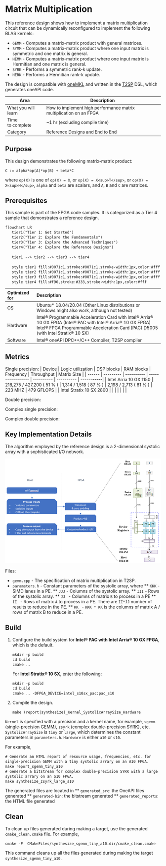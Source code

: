 # Matrix Multiplication

This reference design shows how to implement a matrix multiplication circuit that can be dynamically reconfigured to implement the following BLAS kernels:

* `GEMM` - Computes a matrix-matrix product with general matrices.
* `SYMM` - Computes a matrix-matrix product where one input matrix is symmetric and one matrix is general.
* `HEMM` - Computes a matrix-matrix product where one input matrix is Hermitian and one matrix is general.
* `SYRK` - Performs a symmetric rank-k update.
* `HERK` - Performs a Hermitian rank-k update.

The design is compatible with [oneMKL](https://www.intel.com/content/www/us/en/docs/onemkl/developer-reference-dpcpp/2023-0/blas-level-3-routines.html) and written in the [T2SP](https://github.com/IntelLabs/t2sp) DSL, which generates oneAPI code.

| Area                | Description                                                  |
| ------------------- | ------------------------------------------------------------ |
| What you will learn | How to implement high performance matrix multiplication on an FPGA |
| Time to complete    | ~1 hr (excluding compile time)                               |
| Category            | Reference Designs and End to End                             |

## Purpose

This design demonstrates the following matrix-matrix product:

```
C := alpha*op(A)*op(B) + beta*C
```
where `op(X)` is one of `op(X) = X`, or `op(X) = X<sup>T</sup>`, or `op(X) = X<sup>H</sup>`, `alpha` and `beta` are scalars, and `A`, `B` and `C` are matrices.


## Prerequisites

This sample is part of the FPGA code samples.
It is categorized as a Tier 4 sample that demonstrates a reference design.

```mermaid
flowchart LR
   tier1("Tier 1: Get Started")
   tier2("Tier 2: Explore the Fundamentals")
   tier3("Tier 3: Explore the Advanced Techniques")
   tier4("Tier 4: Explore the Reference Designs")

   tier1 --> tier2 --> tier3 --> tier4

   style tier1 fill:#0071c1,stroke:#0071c1,stroke-width:1px,color:#fff
   style tier2 fill:#0071c1,stroke:#0071c1,stroke-width:1px,color:#fff
   style tier3 fill:#0071c1,stroke:#0071c1,stroke-width:1px,color:#fff
   style tier4 fill:#f96,stroke:#333,stroke-width:1px,color:#fff
```
| Optimized for        | Description
|:---                  |:---
| OS                   | Ubuntu* 18.04/20.04 (Other Linux distributions or Windows might also work, although not tested)
| Hardware             | Intel® Programmable Acceleration Card with Intel® Arria® 10 GX FPGA (Intel® PAC with Intel® Arria® 10 GX FPGA) <br> Intel® FPGA Programmable Acceleration Card (PAC) D5005 (with Intel Stratix® 10 SX)
| Software             | Intel® oneAPI DPC++/C++ Compiler, T2SP compiler

## Metrics


Single precision:
| Device | Logic utilization | DSP blocks | RAM blocks | Frequency | Throughput | Matrix Size |
| ------ | --------- | ---------- | ----------------- | ---------- | ---------- | -----------|
| Intel Arria 10 GX 1150   |  218,275 / 427,200 ( 51 % ) |  1,314 / 1,518 ( 87 % ) | 2,198 / 2,713 ( 81 % ) | 223 MHZ | 479 GFLOPS |
| Intel Stratix 10 SX 2800 | | | | | | |

Double precision:

Complex single precision:

Complex double precision:


## Key Implementation Details
The algorithm employed by the reference design is a 2-dimensional systolic array  with a sophisticated I/O network.

![](figures/matmul.png)

Files:
* `gemm.cpp` - The specification of matrix multiplication in T2SP.
* `parameters.h` - Constant parameters of the systolic array, where
** `KKK` - SIMD lanes in a PE.
** `JJJ` - Columns of the systolic array.
** `III` - Rows of the systolic array.
** `JJ ` - Columns of matrix `B` to process in a PE
** `II ` - Rows of matrix `A` to process in a PE. There are `II*JJ` number of results to reduce in the PE.
** `KK ` - `KKK * KK` is the columns of matrix A / rows of matrix B to reduce in a PE.

## Build

1. Configure the build system for **Intel® PAC with Intel Arria® 10 GX FPGA**, which is the default.

   ```shell
   mkdir -p build
   cd build
   cmake ..
   ```

   For **Intel Stratix® 10 SX**, enter the following:

   ```shell
   mkdir -p build
   cd build
   cmake .. -DFPGA_DEVICE=intel_s10sx_pac:pac_s10
   ```

2. Compile the design.

   ```shell
   make (report|synthesize)_Kernel_SystolicArraySize_Hardware
   ```
`Kernel` is specified with a precision and a kernel name, for example, `sgemm` (single-precision GEMM), `zsyrk` (complex double-precision SYRK), etc. `SystolicArraySize` is `tiny` or `large`, which determines the constant parameters in `parameters.h`. `Hardware` is either `a10` or `s10`.

For example,

   ```shell
   # Generate an HTML report of resource usage, frequencies, etc. for single-precision GEMM with a tiny systolic arrary on an A10 FPGA.
   make report_sgemm_tiny_a10
   # Generate a bitstream for complex double-precision SYRK with a large systolic arrary on an S10 FPGA.
   make synthesize_zsyrk_large_s10
   ```

The generated files are located in
** `generated_src`: the OneAPI files generated
** `generated-bin`: the bitstream generated
** `generated_reports`: the HTML file generated

## Clean

To clean up files generated during making a target, use the generated `cmake_clean.cmake` file. For example,
   ```shell
   cmake -P  CMakeFiles/synthesize_sgemm_tiny_a10.dir/cmake_clean.cmake
   ```
This command cleans up all the files generated during making the target `synthesize_sgemm_tiny_a10`.
